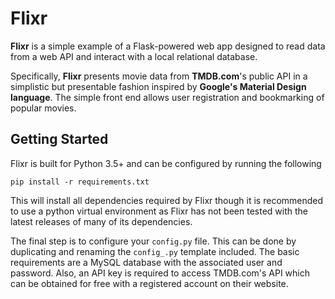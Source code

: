 # Flixr

**Flixr** is a simple example of a Flask-powered web app designed to read data from a web API and interact with a local relational database.

Specifically, **Flixr** presents movie data from **TMDB.com**'s public API in a simplistic but presentable fashion inspired by **Google's Material Design language**. The simple front end allows user registration and bookmarking of popular movies.

## Getting Started
Flixr is built for Python 3.5+ and can be configured by running the following
```
pip install -r requirements.txt
```

This will install all dependencies required by Flixr though it is recommended to use a python virtual environment as Flixr has not been tested with the latest releases of many of its dependencies.

The final step is to configure your `config.py` file. This can be done by duplicating and renaming the `config_.py` template included. The basic requirements are a MySQL database with the associated user and password. Also, an API key is required to access TMDB.com's API which can be obtained for free with a registered account on their website.